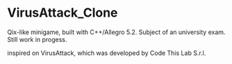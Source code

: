 # VirusAttack_Clone
Qix-like minigame, built with C++/Allegro 5.2.
Subject of an university exam.
Still work in progess.

inspired on VirusAttack, which was developed by Code This Lab S.r.l.
